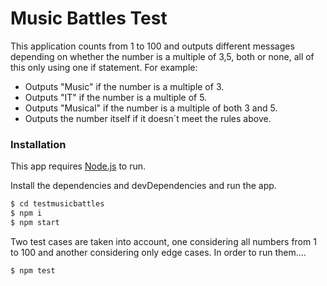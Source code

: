 # Music Battles Test



This application counts from 1 to 100 and outputs different messages depending on whether the number is a multiple of 3,5, both or none, all of this only using one if statement. For example:

  - Outputs "Music" if the number is a multiple of 3.
  - Outputs "IT" if the number is a multiple of 5.
  - Outputs "Musical" if the number is a multiple of both 3 and 5.
  - Outputs the number itself if it doesn´t meet the rules above.



### Installation

This app requires [Node.js](https://nodejs.org/)  to run.

Install the dependencies and devDependencies and run the app.

```sh
$ cd testmusicbattles
$ npm i
$ npm start
```

Two test cases are taken into account, one considering all numbers from 1 to 100 and another considering only edge cases. In order to run them....

```sh
$ npm test
```



